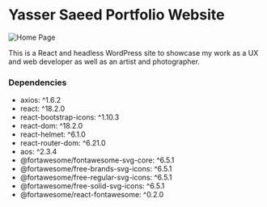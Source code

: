 # Yasser Saeed Portfolio Website

![Home Page](/screenshot.png)

This is a React and headless WordPress site to showcase my work as a UX and web developer as well as an artist and photographer.

### Dependencies

- axios: ^1.6.2
- react: ^18.2.0
- react-bootstrap-icons: ^1.10.3
- react-dom: ^18.2.0
- react-helmet: ^6.1.0
- react-router-dom: ^6.21.0
- aos: ^2.3.4
- @fortawesome/fontawesome-svg-core: ^6.5.1
- @fortawesome/free-brands-svg-icons: ^6.5.1
- @fortawesome/free-regular-svg-icons: ^6.5.1
- @fortawesome/free-solid-svg-icons: ^6.5.1
- @fortawesome/react-fontawesome: ^0.2.0